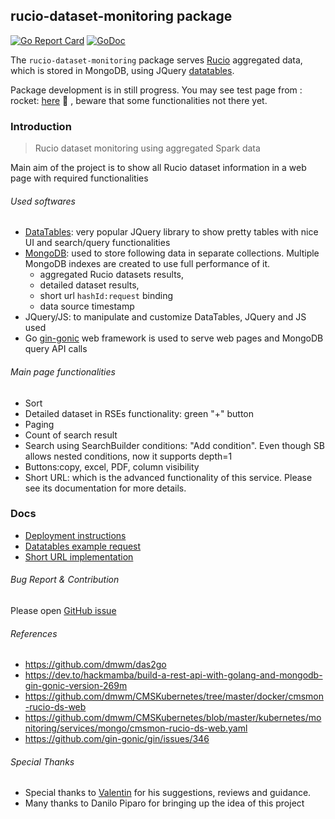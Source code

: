 ## rucio-dataset-monitoring package

[![Go Report Card](https://goreportcard.com/badge/github.com/dmwm/CMSMonitoring/src/go/rucio-dataset-monitoring)](https://goreportcard.com/report/github.com/dmwm/CMSMonitoring/src/go/rucio-dataset-monitoring)
[![GoDoc](https://godoc.org/github.com/dmwm/CMSMonitoring/tree/master/src/go/rucio-dataset-monitoring?status.svg)](https://godoc.org/github.com/dmwm/CMSMonitoring/tree/master/src/go/rucio-dataset-monitoring)

The `rucio-dataset-monitoring` package serves [Rucio](https://rucio.readthedocs.io/) aggregated data, which is stored in MongoDB,
using JQuery [datatables](https://datatables.net/).

Package development is in still progress. You may see test page from :
rocket: [here](http://cmsweb-test1-zone-b-brkegglzfmze-node-1.cern.ch:31280/) :rocket: , beware that some
functionalities not there yet.

### Introduction

> Rucio dataset monitoring using aggregated Spark data

Main aim of the project is to show all Rucio dataset information in a web page with required functionalities

###### Used softwares

* [DataTables](https://datatables.net/): very popular JQuery library to show pretty tables with nice UI and search/query functionalities
* [MongoDB](https://www.mongodb.com/): used to store following data in separate collections. Multiple MongoDB indexes are created to use full
  performance of it.
    * aggregated Rucio datasets results,
    * detailed dataset results,
    * short url `hashId:request` binding
    * data source timestamp
* JQuery/JS: to manipulate and customize DataTables, JQuery and JS used
* Go [gin-gonic](https://github.com/gin-gonic) web framework is used to serve web pages and MongoDB query API calls

###### Main page functionalities

- Sort
- Detailed dataset in RSEs functionality: green "+" button
- Paging
- Count of search result
- Search using SearchBuilder conditions: "Add condition". Even though SB allows nested conditions, now it supports
  depth=1
- Buttons:copy, excel, PDF, column visibility
- Short URL: which is the advanced functionality of this service. Please see its documentation for more details.

### Docs

- [Deployment instructions](docs/Deployment.md)
- [Datatables example request](docs/example_datatables_json_request.md)
- [Short URL implementation](docs/short_url.md)

###### Bug Report & Contribution

Please open [GitHub issue](https://github.com/dmwm/CMSMonitoring/issues)

###### References

- https://github.com/dmwm/das2go
- https://dev.to/hackmamba/build-a-rest-api-with-golang-and-mongodb-gin-gonic-version-269m
- https://github.com/dmwm/CMSKubernetes/tree/master/docker/cmsmon-rucio-ds-web
- https://github.com/dmwm/CMSKubernetes/blob/master/kubernetes/monitoring/services/mongo/cmsmon-rucio-ds-web.yaml
- https://github.com/gin-gonic/gin/issues/346

###### Special Thanks

- Special thanks to [Valentin](https://github.com/vkuznet) for his suggestions, reviews and guidance.
- Many thanks to Danilo Piparo for bringing up the idea of this project



